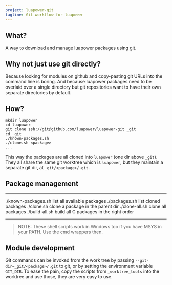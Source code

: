 ```yaml
---
project: luapower-git
tagline: Git workflow for luapower
---
```


## What?

A way to download and manage luapower packages using git.

## Why not just use git directly?

Because looking for modules on github and copy-pasting git URLs into the command line is boring.
And because luapower packages need to be overlaid over a single directory but git repositories
want to have their own separate directories by default.

## How?

	mkdir luapower
	cd luapower
	git clone ssh://git@github.com/luapower/luapower-git _git
	cd _git
	./known-packages.sh
	./clone.sh <package>
	...

This way the packages are all cloned into `luapower` (one dir above `_git`).
They all share the same git worktree which is `luapower`,
but they maintain a separate git dir, at `_git/<package>/.git`.

## Package management

--------------------------- ----------------------------------------
./known-packages.sh         list all available packages
./packages.sh               list cloned packages
./clone.sh <package>        clone a package in the parent dir
./clone-all.sh              clone all packages
./build-all.sh              build all C packages in the right order
--------------------------- ----------------------------------------

> NOTE: These shell scripts work in Windows too if you have MSYS in your PATH. Use the cmd wrappers then.

## Module development

Git commands can be invoked from the work tree by passing `--git-dir=_git/<package>/.git` to git,
or by setting the environment variable `GIT_DIR`. To ease the pain, copy the scripts from `_worktree_tools`
into the worktree and use those, they are very easy to use.
